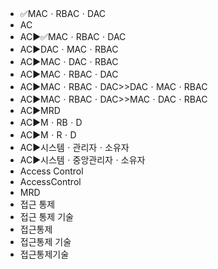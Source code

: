 ﻿- ✅MACㆍRBACㆍDAC
- AC
- AC▶️✅MACㆍRBACㆍDAC
- AC▶️DACㆍMACㆍRBAC
- AC▶️MACㆍDACㆍRBAC
- AC▶️MACㆍRBACㆍDAC
- AC▶️MACㆍRBACㆍDAC>>DACㆍMACㆍRBAC
- AC▶️MACㆍRBACㆍDAC>>MACㆍDACㆍRBAC
- AC▶️MRD
- AC▶️MㆍRBㆍD
- AC▶️MㆍRㆍD
- AC▶️시스템ㆍ관리자ㆍ소유자
- AC▶️시스템ㆍ중앙관리자ㆍ소유자
- Access Control
- AccessControl
- MRD
- 접근 통제
- 접근 통제 기술
- 접근통제
- 접근통제 기술
- 접근통제기술
